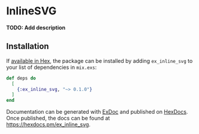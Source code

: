 # InlineSVG

**TODO: Add description**

## Installation

If [available in Hex](https://hex.pm/docs/publish), the package can be installed
by adding `ex_inline_svg` to your list of dependencies in `mix.exs`:

```elixir
def deps do
  [
    {:ex_inline_svg, "~> 0.1.0"}
  ]
end
```

Documentation can be generated with [ExDoc](https://github.com/elixir-lang/ex_doc)
and published on [HexDocs](https://hexdocs.pm). Once published, the docs can
be found at <https://hexdocs.pm/ex_inline_svg>.

